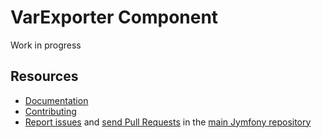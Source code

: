 VarExporter Component
=====================

Work in progress

Resources
---------

  * [Documentation](http://www.jymfony.com/link_to_docs)
  * [Contributing](http://www.jymfony.com/link_to_contributing)
  * [Report issues](https://github.com/jymfony/jymfony/issues) and
    [send Pull Requests](https://github.com/jymfony/jymfony/pulls)
    in the [main Jymfony repository](https://github.com/jymfony/jymfony)

